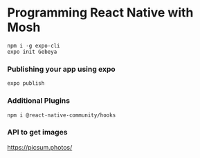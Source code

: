 # Programming React Native with Mosh
`npm i -g expo-cli`  
`expo init Gebeya`  

### Publishing your app using expo
`expo publish`  

### Additional Plugins
`npm i @react-native-community/hooks`  

### API to get images
https://picsum.photos/


